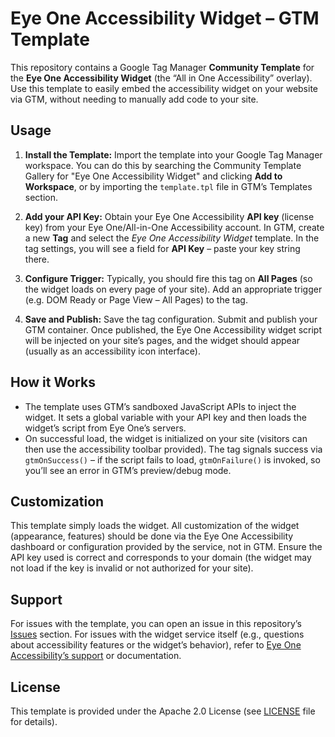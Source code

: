# Eye One Accessibility Widget – GTM Template

This repository contains a Google Tag Manager **Community Template** for the **Eye One Accessibility Widget** (the “All in One Accessibility” overlay). Use this template to easily embed the accessibility widget on your website via GTM, without needing to manually add code to your site.

## Usage

1. **Install the Template:** Import the template into your Google Tag Manager workspace. You can do this by searching the Community Template Gallery for "Eye One Accessibility Widget" and clicking **Add to Workspace**, or by importing the `template.tpl` file in GTM’s Templates section.

2. **Add your API Key:** Obtain your Eye One Accessibility **API key** (license key) from your Eye One/All-in-One Accessibility account. In GTM, create a new **Tag** and select the *Eye One Accessibility Widget* template. In the tag settings, you will see a field for **API Key** – paste your key string there.

3. **Configure Trigger:** Typically, you should fire this tag on **All Pages** (so the widget loads on every page of your site). Add an appropriate trigger (e.g. DOM Ready or Page View – All Pages) to the tag.

4. **Save and Publish:** Save the tag configuration. Submit and publish your GTM container. Once published, the Eye One Accessibility widget script will be injected on your site’s pages, and the widget should appear (usually as an accessibility icon interface).

## How it Works

- The template uses GTM’s sandboxed JavaScript APIs to inject the widget. It sets a global variable with your API key and then loads the widget’s script from Eye One’s servers.  
- On successful load, the widget is initialized on your site (visitors can then use the accessibility toolbar provided). The tag signals success via `gtmOnSuccess()` – if the script fails to load, `gtmOnFailure()` is invoked, so you’ll see an error in GTM’s preview/debug mode.

## Customization

This template simply loads the widget. All customization of the widget (appearance, features) should be done via the Eye One Accessibility dashboard or configuration provided by the service, not in GTM. Ensure the API key used is correct and corresponds to your domain (the widget may not load if the key is invalid or not authorized for your site).

## Support

For issues with the template, you can open an issue in this repository’s [Issues](../issues) section. For issues with the widget service itself (e.g., questions about accessibility features or the widget’s behavior), refer to [Eye One Accessibility’s support](https://www.eyeoneaccessibility.com/support) or documentation.

## License

This template is provided under the Apache 2.0 License (see [LICENSE](LICENSE) file for details).
